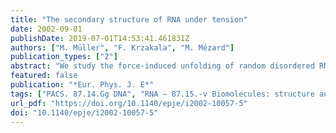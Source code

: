 ```yaml
---
title: "The secondary structure of RNA under tension"
date: 2002-09-01
publishDate: 2019-07-01T14:53:41.461831Z
authors: ["M. Müller", "F. Krzakala", "M. Mézard"]
publication_types: ["2"]
abstract: "We study the force-induced unfolding of random disordered RNA or single-stranded DNA polymers. The system undergoes a second-order phase transition from a collapsed globular phase at low forces to an extensive necklace phase with a macroscopic end-to-end distance at high forces. At low temperatures, the sequence inhomogeneities modify the critical behaviour. We provide numerical evidence for the universality of the critical exponents which, by extrapolation of the scaling laws to zero force, contain useful information on the ground-state (f = 0) properties. This provides a good method for quantitative studies of scaling exponents characterizing the collapsed globule. In order to get rid of the blurring effect of thermal fluctuations, we restrict ourselves to the ground state at fixed external force. We analyze the statistics of rearrangements, in particular below the critical force, and point out its implications for force-extension experiments on single molecules."
featured: false
publication: "*Eur. Phys. J. E*"
tags: ["PACS. 87.14.Gg DNA", "RNA – 87.15.-v Biomolecules: structure and physical properties – 64.60.-i General studies of phase transitions"]
url_pdf: "https://doi.org/10.1140/epje/i2002-10057-5"
doi: "10.1140/epje/i2002-10057-5"
---
```


